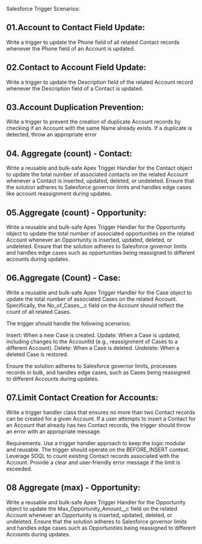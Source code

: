 
Salesforce Trigger Scenarios:

## 01.Account to Contact Field Update:
Write a trigger to update the Phone field of all related Contact records whenever the Phone field of an Account is updated.

## 02.Contact to Account Field Update:
Write a trigger to update the Description field of the related Account record whenever the Description field of a Contact is updated.

## 03.Account Duplication Prevention:
Write a trigger to prevent the creation of duplicate Account records by checking if an Account with the same Name already exists. If a duplicate is detected, throw an appropriate error 

## 04. Aggregate (count) - Contact:
Write a reusable and bulk-safe Apex Trigger Handler for the Contact object to update the total number of associated contacts on the related Account whenever a Contact is inserted, updated, deleted, or undeleted. Ensure that the solution adheres to Salesforce governor limits and handles edge cases like account reassignment during updates.

## 05.Aggregate (count) - Opportunity:
Write a reusable and bulk-safe Apex Trigger Handler for the Opportunity object to update the total number of associated opportunities on the related Account whenever an Opportunity is inserted, updated, deleted, or undeleted. Ensure that the solution adheres to Salesforce governor limits and handles edge cases such as opportunities being reassigned to different accounts during updates.

## 06.Aggregate (Count) - Case:
Write a reusable and bulk-safe Apex Trigger Handler for the Case object to update the total number of associated Cases on the related Account. Specifically, the No_of_Cases__c field on the Account should reflect the count of all related Cases.

The trigger should handle the following scenarios:

Insert: When a new Case is created.
Update: When a Case is updated, including changes to the AccountId (e.g., reassignment of Cases to a different Account).
Delete: When a Case is deleted.
Undelete: When a deleted Case is restored.

Ensure the solution adheres to Salesforce governor limits, processes records in bulk, and handles edge cases, such as Cases being reassigned to different Accounts during updates.

## 07.Limit Contact Creation for Accounts:

Write a trigger handler class that ensures no more than two Contact records can be created for a given Account. If a user attempts to insert a Contact for an Account that already has two Contact records, the trigger should throw an error with an appropriate message.

Requirements:
Use a trigger handler approach to keep the logic modular and reusable.
The trigger should operate on the BEFORE_INSERT context.
Leverage SOQL to count existing Contact records associated with the Account.
Provide a clear and user-friendly error message if the limit is exceeded.

## 08 Aggregate (max) - Opportunity:
Write a reusable and bulk-safe Apex Trigger Handler for the Opportunity object to update the Max_Opportunity_Amount__c field on the related Account whenever an Opportunity is inserted, updated, deleted, or undeleted. Ensure that the solution adheres to Salesforce governor limits and handles edge cases such as Opportunities being reassigned to different Accounts during updates.













